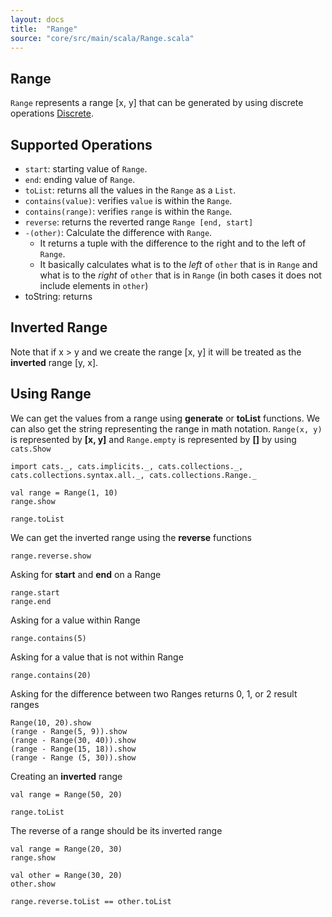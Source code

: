 ```yaml
---
layout: docs
title:  "Range"
source: "core/src/main/scala/Range.scala"
---
```

## Range

`Range` represents a range [x, y] that can be generated by using discrete operations [Discrete](discrete).

## Supported Operations

- `start`: starting value of `Range`.
- `end`: ending value of `Range`.
- `toList`: returns all the values in the `Range` as a `List`.
- `contains(value)`: verifies `value` is within the `Range`.
- `contains(range)`: verifies `range` is within the `Range`.
- `reverse`: returns the reverted range `Range [end, start]`
- `-(other)`: Calculate the difference with `Range`.
	- It returns a tuple with the difference to the right and to the left of `Range`.
	- It basically calculates what is to the *left* of `other` that is in `Range` and what is to the *right* of `other` that is in `Range` (in both cases it does not include elements in `other`)
- toString: returns 
	
## Inverted Range

Note that if x > y and we create the range [x, y] it will be treated as the **inverted** range [y, x].
	
## Using Range

We can get the values from a range using **generate** or **toList** functions. 
We can also get the string representing the range in math notation. `Range(x, y)` is represented by **[x, y]** and `Range.empty` is represented by **[]** by using
`cats.Show`

```tut
import cats._, cats.implicits._, cats.collections._, cats.collections.syntax.all._, cats.collections.Range._
                                                                                                                                  
val range = Range(1, 10)
range.show

range.toList
```

We can get the inverted range using the **reverse** functions

```tut
range.reverse.show
```

Asking for **start** and **end** on a Range

```tut
range.start
range.end
```

Asking for a value within Range

```tut
range.contains(5)
```

Asking for a value that is not within Range

```tut
range.contains(20)
```

Asking for the difference between two Ranges returns 0, 1, or 2 result ranges

```tut
Range(10, 20).show
(range - Range(5, 9)).show
(range - Range(30, 40)).show
(range - Range(15, 18)).show
(range - Range (5, 30)).show
```

Creating an **inverted** range

```tut
val range = Range(50, 20)

range.toList
```

The reverse of a range should be its inverted range

```tut
val range = Range(20, 30)
range.show

val other = Range(30, 20)
other.show

range.reverse.toList == other.toList
```
